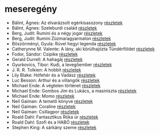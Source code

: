# meseregény

- Bálint, Ágnes: Az elvarázsolt egérkisasszony [részletek](../_details/B%C3%A1lint%2C%20%C3%81gnes.md#id_534)
- Bálint, Ágnes: Szeleburdi család [részletek](../_details/B%C3%A1lint%2C%20%C3%81gnes.md#id_161)
- Berg, Judit: Rumini és a négy jogar [részletek](../_details/Berg%2C%20Judit.md#id_570)
- Berg, Judit: Rumini Zúzmaragyarmaton [részletek](../_details/Berg%2C%20Judit.md#id_567)
- Böszörményi, Gyula: Rúvel hegyi legenda [részletek](../_details/B%C3%B6sz%C3%B6rm%C3%A9nyi%2C%20Gyula.md#id_1589)
- Catherynne M. Valente: A lány, aki körülhajózta Tündérföldet [részletek](../_details/Catherynne%20M.%20Valente.md#id_659)
- Fodor, Sándor: Csipike [részletek](../_details/Fodor%2C%20S%C3%A1ndor.md#id_391)
- Gerald Durrell: A hahagáj [részletek](../_details/Gerald%20Durrell.md#id_865)
- Gyurkovics, Tibor: Kudi, a levegőember [részletek](../_details/Gyurkovics%2C%20Tibor.md#id_1276)
- J. R. R. Tolkien: A hobbit [részletek](../_details/J.%20R.%20R.%20Tolkien.md#id_61)
- Lily Blake: Hófehér és a Vadász [részletek](../_details/Lily%20Blake.md#id_618)
- Luc Besson: Arthur és a villangók [részletek](../_details/Luc%20Besson.md#id_899)
- Michael Ende: A végtelen történet [részletek](../_details/Michael%20Ende.md#id_353)
- Michael Ende: Gombos ​Jim és Lukács, a masiniszta [részletek](../_details/Michael%20Ende.md#id_1492)
- Michael Ende: Momo [részletek](../_details/Michael%20Ende.md#id_1430)
- Neil Gaiman: A temető könyve [részletek](../_details/Neil%20Gaiman.md#id_1424)
- Neil Gaiman: Coraline [részletek](../_details/Neil%20Gaiman.md#id_1431)
- Neil Gaiman: Csillagpor [részletek](../_details/Neil%20Gaiman.md#id_886)
- Roald Dahl: Fantasztikus Róka úr [részletek](../_details/Roald%20Dahl.md#id_1601)
- Roald Dahl: Szofi és a HABÓ [részletek](../_details/Roald%20Dahl.md#id_537)
- Stephen King: A sárkány szeme [részletek](../_details/Stephen%20King.md#id_547)